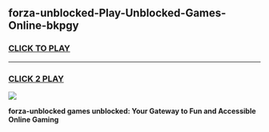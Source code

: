 
## forza-unblocked-Play-Unblocked-Games-Online-bkpgy
<h3>
<a href="https://premium76.site?title=forza-unblocked&ref=25A">CLICK TO PLAY</a></h3>
<hr>

<h3>
<a href="https://premium76.site?title=forza-unblocked&ref=25A">CLICK 2 PLAY</a>
  
</h3>

<a href="https://premium76.site?title=forza-unblocked&ref=25A"><img src="https://clearcache.store/games.png"></a>


**forza-unblocked games unblocked: Your Gateway to Fun and Accessible Online Gaming**
